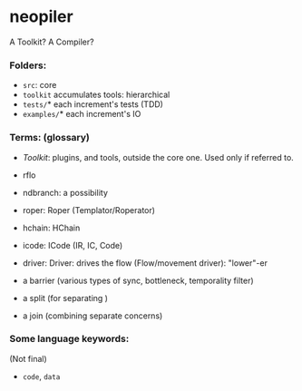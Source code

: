# neopiler


A Toolkit?
A Compiler?

### Folders:

* `src`: core
* `toolkit` accumulates tools: hierarchical
* `tests/`* each increment's tests (TDD)
* `examples/`* each increment's IO

### Terms: (glossary)
* *Toolkit*: plugins, and tools, outside the core one. Used only if referred to.
* rflo
* ndbranch: a possibility
* roper: Roper (Templator/Roperator)
* hchain: HChain
* icode: ICode (IR, IC, Code)

* driver: Driver: drives the flow (Flow/movement driver): "lower"-er
* a barrier (various types of sync, bottleneck, temporality filter)
* a split (for separating )
* a join (combining separate concerns)


### Some language keywords:
(Not final)
   * `code`, `data`
